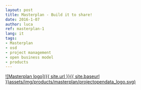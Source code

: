 ```yaml
---
layout: post
title: Masterplan - Build it to share!
date: 2016-1-07
author: luca
ref: masterplan-1
lang: it
tags:
- Masterplan
- osd
- project management
- open business model
- products
---
```


[![Masterplan logo]({{ site.url }}{{ site.baseurl }}assets/img/products/masterplan/projectopendata_logo.svg)](http://www.masterplan.tools)
